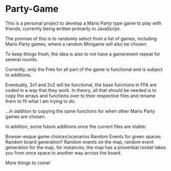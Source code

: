 # Party-Game

This is a personal project to develop a Mario Party type game to play with friends, currently being written primarily in JavaScript.

The premise of this is to randomly select from a list of games, including Mario Party games, where a random Minigame will also be chosen.

To keep things fresh, the idea is also to not have a game/event repeat for several rounds.

Currently, only the Free for all part of the game is functional and is subject to additions.

Eventually, 3v1 and 2v2 will be functional, the base functions in FFA are coded in a way that they work. In theory, all that should be needed is to copy the arrays and functions over to their respective files and rename them to fit what I am trying to do.

...in addition to copying the same functions for when other Mario Party games are chosen.

In addition, some future additions once the current files are stable:

Bowser-esque game choices/scenarios
Random Events for green spaces
Random board generation?
Random events on the map, random event generation for the map, for instances, the map has a proverbial rocket takes you from once space to another way across the board.

More things to come!
